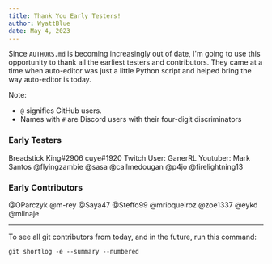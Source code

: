 ```yaml
---
title: Thank You Early Testers!
author: WyattBlue
date: May 4, 2023
---
```


Since `AUTHORS.md` is becoming increasingly out of date, I'm going to use this opportunity to thank all the earliest testers and contributors. They came at a time when auto-editor was just a little Python script and helped bring the way auto-editor is today.

Note:
 * `@` signifies GitHub users.
 * Names with `#` are Discord users with their four-digit discriminators

### Early Testers
Breadstick King#2906
cuye#1920
Twitch User: GanerRL
Youtuber: Mark Santos
@flyingzambie
@sasa
@callmedougan
@p4jo
@firelightning13

### Early Contributors
@OParczyk
@m-rey
@Saya47
@Steffo99
@mrioqueiroz
@zoe1337
@eykd
@mlinaje

---

To see all git contributors from today, and in the future, run this command:

```
git shortlog -e --summary --numbered
```
